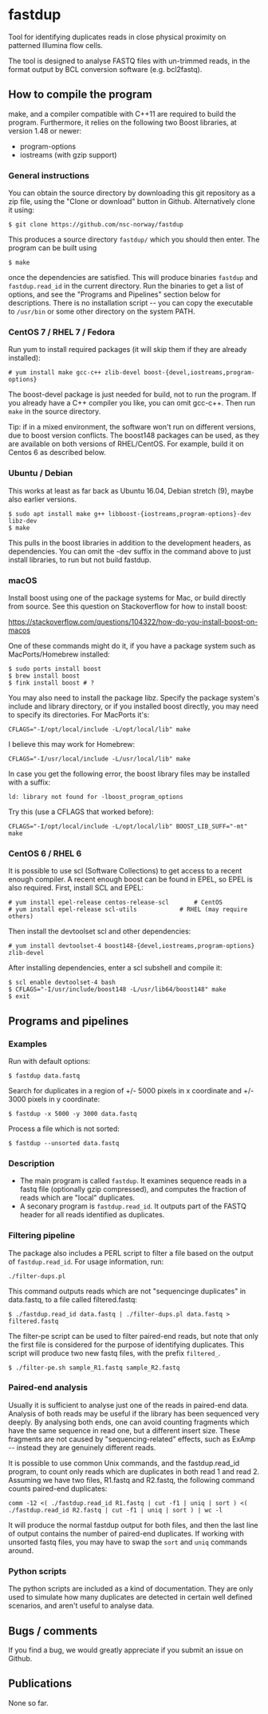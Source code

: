 # fastdup

Tool for identifying duplicates reads in close physical proximity on patterned Illumina flow cells.

The tool is designed to analyse FASTQ files with un-trimmed reads, in the format output by BCL
conversion software (e.g. bcl2fastq).

## How to compile the program

make, and a compiler compatible with C++11 are required to build the program. Furthermore, it relies
on the following two Boost libraries, at version 1.48 or newer:

  * program-options
  * iostreams (with gzip support)

### General instructions

You can obtain the source directory by downloading this git repository as a zip file, using the
"Clone or download" button in Github. Alternatively clone it using:

    $ git clone https://github.com/nsc-norway/fastdup

This produces a source directory `fastdup/` which you should then enter. The program can be built using

    $ make

once the dependencies are satisfied.
This will produce binaries `fastdup` and `fastdup.read_id` in the current directory. Run the binaries to get
a list of options, and see the "Programs and Pipelines" section below for descriptions.
There is no installation script -- you can copy the executable to `/usr/bin` or some other directory on
the system PATH.


### CentOS 7 / RHEL 7 / Fedora

Run yum to install required packages (it will skip them if they are already installed):

    # yum install make gcc-c++ zlib-devel boost-{devel,iostreams,program-options}

The boost-devel package is just needed for build, not to run the program. If you already have a C++ compiler
you like, you can omit gcc-c++. Then run `make` in the source directory.

Tip: if in a mixed environment, the software won't run on different versions, due to boost version conflicts.
The boost148 packages can be used, as they are available on both versions of RHEL/CentOS. For example, build
it on Centos 6 as described below.


### Ubuntu / Debian

This works at least as far back as Ubuntu 16.04, Debian stretch (9), maybe also earlier versions.

    $ sudo apt install make g++ libboost-{iostreams,program-options}-dev libz-dev
    $ make

This pulls in the boost libraries in addition to the development headers, as dependencies. You can omit the -dev
suffix in the command above to just install libraries, to run but not build fastdup.


### macOS

Install boost using one of the package systems for Mac, or build directly from source. See this question on
Stackoverflow for how to install boost:

https://stackoverflow.com/questions/104322/how-do-you-install-boost-on-macos

One of these commands might do it, if you have a package system such as MacPorts/Homebrew installed:

    $ sudo ports install boost
    $ brew install boost
    $ fink install boost # ?

You may also need to install the package libz. Specify the package system's include and library directory, or if
you installed boost directly, you may need to specify its directories. For MacPorts it's:

    CFLAGS="-I/opt/local/include -L/opt/local/lib" make

I believe this may work for Homebrew:

    CFLAGS="-I/usr/local/include -L/usr/local/lib" make

In case you get the following error, the boost library files may be installed with a suffix:

    ld: library not found for -lboost_program_options

Try this (use a CFLAGS that worked before):

    CFLAGS="-I/opt/local/include -L/opt/local/lib" BOOST_LIB_SUFF="-mt" make


### CentOS 6 / RHEL 6

It is possible to use scl (Software Collections) to get access to a recent enough compiler. A recent enough
boost can be found in EPEL, so EPEL is also required. First, install SCL and EPEL:

    # yum install epel-release centos-release-scl		# CentOS
    # yum install epel-release scl-utils			# RHEL (may require others)

Then install the devtoolset scl and other dependencies:

    # yum install devtoolset-4 boost148-{devel,iostreams,program-options} zlib-devel

After installing dependencies, enter a scl subshell and compile it:

    $ scl enable devtoolset-4 bash
    $ CFLAGS="-I/usr/include/boost148 -L/usr/lib64/boost148" make
    $ exit


## Programs and pipelines

### Examples

Run with default options:

    $ fastdup data.fastq

Search for duplicates in a region of +/- 5000 pixels in x coordinate and +/- 3000 pixels in y coordinate:

    $ fastdup -x 5000 -y 3000 data.fastq

Process a file which is not sorted:

    $ fastdup --unsorted data.fastq


### Description

  - The main program is called `fastdup`. It examines sequence reads in a
    fastq file (optionally gzip compressed), and computes the fraction
    of reads which are "local" duplicates.
  - A seconary program is `fastdup.read_id`. It outputs part of the FASTQ
    header for all reads identified as duplicates.


### Filtering pipeline

The package also includes a PERL script to filter a file based on the output of
`fastdup.read_id`. For usage information, run:

    ./filter-dups.pl

This command outputs reads which are not "sequencinge duplicates" in data.fastq,
to a file called filtered.fastq:

    $ ./fastdup.read_id data.fastq | ./filter-dups.pl data.fastq > filtered.fastq

The filter-pe script can be used to filter  paired-end reads, but note that only
the first file is considered for the purpose of identifying duplicates. This
script will produce two new fastq files, with the prefix `filtered_`.

    $ ./filter-pe.sh sample_R1.fastq sample_R2.fastq


### Paired-end analysis

Usually it is sufficient to analyse just one of the reads in paired-end data.
Analysis of both reads may be useful if the library has been sequenced very
deeply. By analysing both ends, one can avoid counting fragments which have the
same sequence in read one, but a different insert size. These fragments are
not caused by "sequencing-related" effects, such as ExAmp -- instead they are
genuinely different reads.

It is possible to use common Unix commands, and the fastdup.read_id program,
to count only reads which are duplicates in both read 1 and read 2.
Assuming we have two files, R1.fastq and R2.fastq, the following command
counts paired-end duplicates:

    comm -12 <( ./fastdup.read_id R1.fastq | cut -f1 | uniq | sort ) <( ./fastdup.read_id R2.fastq | cut -f1 | uniq | sort ) | wc -l

It will produce the normal fastdup output for both files, and then the last
line of output contains the number of paired-end duplicates. If working with
unsorted fastq files, you may have to swap the `sort` and `uniq` commands
around.

### Python scripts

The python scripts are included as a kind of documentation. They are only used to simulate how
many duplicates are detected in certain well defined scenarios, and aren't useful to analyse data.


## Bugs / comments

If you find a bug, we would greatly appreciate if you submit an issue on Github.

## Publications

None so far.

